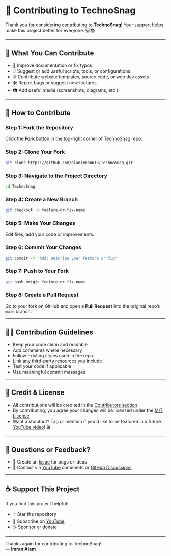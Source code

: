 # 🙌 Contributing to TechnoSnag

Thank you for considering contributing to **TechnoSnag**! Your support helps make this project better for everyone. 💻📚

---

## 📌 What You Can Contribute

- 📝 Improve documentation or fix typos  
- 💡 Suggest or add useful scripts, tools, or configurations  
- 🌐 Contribute website templates, source code, or web dev assets  
- 🛠️ Report bugs or suggest new features  
- 📷 Add useful media (screenshots, diagrams, etc.)  

---

## 🚀 How to Contribute

### Step 1: Fork the Repository
Click the **Fork** button in the top-right corner of [TechnoSnag](https://github.com/alamimran613/TechnoSnag) repo.

### Step 2: Clone Your Fork
```bash
git clone https://github.com/alamimran613/TechnoSnag.git
```

### Step 3: Navigate to the Project Directory
```bash
cd TechnoSnag
```

### Step 4: Create a New Branch
```bash
git checkout -b feature-or-fix-name
```

### Step 5: Make Your Changes
Edit files, add your code or improvements.

### Step 6: Commit Your Changes
```bash
git commit -m "Add: Describe your feature or fix"
```

### Step 7: Push to Your Fork
```bash
git push origin feature-or-fix-name
```

### Step 8: Create a Pull Request
Go to your fork on GitHub and open a **Pull Request** into the original repo’s `main` branch.

---

## 🧑‍💻 Contribution Guidelines

- Keep your code clean and readable  
- Add comments where necessary  
- Follow existing styles used in the repo  
- Link any third-party resources you include  
- Test your code if applicable  
- Use meaningful commit messages  

---

## 🙏 Credit & License

- All contributions will be credited in the [Contributors section](https://github.com/alamimran613/TechnoSnag/graphs/contributors)  
- By contributing, you agree your changes will be licensed under the [MIT License](LICENSE)  
- Want a shoutout? Tag or mention if you'd like to be featured in a future [YouTube video](https://www.youtube.com/@TechnoSnag)! 🎬

---

## 📢 Questions or Feedback?

- 💬 Create an [Issue](https://github.com/alamimran613/TechnoSnag/issues) for bugs or ideas  
- 📩 Contact via [YouTube](https://www.youtube.com/@TechnoSnag) comments or [GitHub Discussions](https://github.com/alamimran613/TechnoSnag/discussions)  

---

## ☕ Support This Project

If you find this project helpful:

- ⭐ Star the repository  
- 🔔 Subscribe on [YouTube](https://www.youtube.com/@TechnoSnag)  
- ☕ [Sponsor or donate](https://buymeacoffee.com/technosnag)

---

Thanks again for contributing to TechnoSnag!  
— **Imran Alam**
